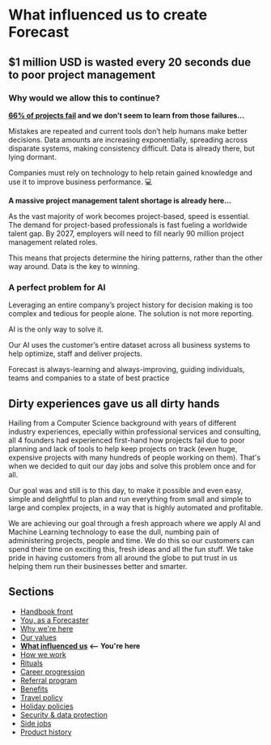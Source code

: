 # What influenced us to create Forecast

## $1 million USD is wasted every 20 seconds due to poor project management
### Why would we allow this to continue?

**[66% of projects fail](http://www.mckinsey.com/business-functions/digital-mckinsey/our-insights/delivering-large-scale-it-projects-on-time-on-budget-and-on-value)
 and we don’t seem to learn from those failures...**

Mistakes are repeated and current tools don’t help humans make better decisions. Data amounts are increasing exponentially, spreading across disparate systems, making consistency difficult. Data is already there, but lying dormant.

Companies must rely on technology to help retain gained knowledge and use it to improve business performance. :computer:

**A massive project management talent shortage is already here...**

As the vast majority of work becomes project-based, speed is essential. The demand for project-based professionals is fast fueling a worldwide talent gap. By 2027, employers will need to fill nearly 90 million project management related roles.

This means that projects determine the hiring patterns, rather than the other way around. Data is the key to winning.

### A perfect  problem for AI

Leveraging an entire company’s project history for decision making is too complex and tedious for people alone. The solution is not more reporting. 

AI is the only way to solve it.

Our AI uses the customer’s entire dataset across all business systems to help optimize, staff and deliver projects.

Forecast is always-learning and always-improving, guiding individuals, teams and companies to a state of best practice


## Dirty experiences gave us all dirty hands

Hailing from a Computer Science background with years of different industry experiences, epecially within professional services and consulting, all 4 founders had experienced first-hand how projects fail due to poor planning and lack of tools to help keep projects on track (even huge, expensive projects with many hundreds of people working on them). That's when we decided to quit our day jobs and solve this problem once and for all.

Our goal was and still is to this day, to make it possible and even easy, simple and delightful to plan and run everything from small and simple to large and complex projects, in a way that is highly automated and profitable.

We are achieving our goal through a fresh approach where we apply AI and Machine Learning technology to ease the dull, numbing pain of administering projects, people and time. We do this so our customers can spend their time on exciting this, fresh ideas and all the fun stuff. We take pride in having customers from all around the globe to put trust in us helping them run their businesses better and smarter.
## Sections
* [Handbook front](README.md)
* [You, as a Forecaster](you-as-a-forecaster.md)
* [Why we're here](why-we-are-here.md)
* [Our values](our-values.md)
* **[What influenced us](what-influenced-us.md) <-- You're here**
* [How we work](how-we-work.md)
* [Rituals](rituals.md)
* [Career progression](career-progression.md)
* [Referral program](referral-program.md)
* [Benefits](benefits.md)
* [Travel policy](travel-policy.md)
* [Holiday policies](holiday-policies.md)
* [Security & data protection](security-data-protection.md)
* [Side jobs](side-jobs.md)
* [Product history](product-history.md)

